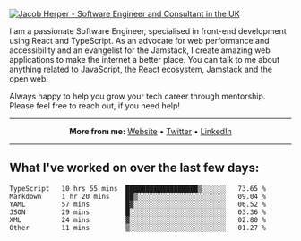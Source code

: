 [![Jacob Herper - Software Engineer and Consultant in the UK](https://res.cloudinary.com/jacobherper/image/upload/v1641506277/gh-image.png)](https://jacobherper.com/)

I am a passionate Software Engineer, specialised in front-end development using React and TypeScript. As an advocate for web performance and accessibility and an evangelist for the Jamstack, I create amazing web applications to make the internet a better place. You can talk to me about anything related to JavaScript, the React ecosystem, Jamstack and the open web.

Always happy to help you grow your tech career through mentorship. Please feel free to reach out, if you need help!

---

<p align="center">
  <strong>More from me:</strong> 
  <a href="https://jacobherper.com/">Website</a> •
  <a href="https://twitter.com/intent/follow?screen_name=jakeherp&tw_p=followbutton">Twitter</a> •
  <a href="https://www.linkedin.com/in/jacobherper/">LinkedIn</a>
</p>

---

## What I've worked on over the last few days:

<!--START_SECTION:waka-->

```text
TypeScript   10 hrs 55 mins  ██████████████████▒░░░░░░   73.65 %
Markdown     1 hr 20 mins    ██▒░░░░░░░░░░░░░░░░░░░░░░   09.04 %
YAML         57 mins         █▓░░░░░░░░░░░░░░░░░░░░░░░   06.52 %
JSON         29 mins         █░░░░░░░░░░░░░░░░░░░░░░░░   03.36 %
XML          24 mins         ▓░░░░░░░░░░░░░░░░░░░░░░░░   02.80 %
Other        11 mins         ▒░░░░░░░░░░░░░░░░░░░░░░░░   01.27 %
```

<!--END_SECTION:waka-->
